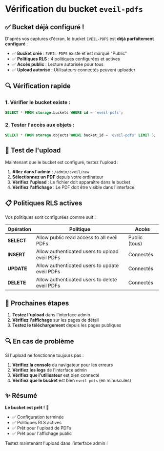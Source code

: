 # Vérification du bucket `eveil-pdfs`

## ✅ Bucket déjà configuré !

D'après vos captures d'écran, le bucket `EVEIL-PDFS` est **déjà parfaitement configuré** :

- ✅ **Bucket créé** : `EVEIL-PDFS` existe et est marqué "Public"
- ✅ **Politiques RLS** : 4 politiques configurées et actives
- ✅ **Accès public** : Lecture autorisée pour tous
- ✅ **Upload autorisé** : Utilisateurs connectés peuvent uploader

## 🔍 Vérification rapide

### 1. Vérifier le bucket existe :
```sql
SELECT * FROM storage.buckets WHERE id = 'eveil-pdfs';
```

### 2. Tester l'accès aux objets :
```sql
SELECT * FROM storage.objects WHERE bucket_id = 'eveil-pdfs' LIMIT 5;
```

## 🚀 Test de l'upload

Maintenant que le bucket est configuré, testez l'upload :

1. **Allez dans l'admin** : `/admin/eveil/new`
2. **Sélectionnez un PDF** depuis votre ordinateur
3. **Vérifiez l'upload** : Le fichier doit apparaître dans le bucket
4. **Vérifiez l'affichage** : Le PDF doit être visible dans l'interface

## 📋 Politiques RLS actives

Vos politiques sont configurées comme suit :

| Opération | Politique | Accès |
|-----------|-----------|-------|
| **SELECT** | Allow public read access to all eveil PDFs | Public (tous) |
| **INSERT** | Allow authenticated users to upload eveil PDFs | Connectés |
| **UPDATE** | Allow authenticated users to update eveil PDFs | Connectés |
| **DELETE** | Allow authenticated users to delete eveil PDFs | Connectés |

## 🎯 Prochaines étapes

1. **Testez l'upload** dans l'interface admin
2. **Vérifiez l'affichage** sur les pages de détail
3. **Testez le téléchargement** depuis les pages publiques

## 🔍 En cas de problème

Si l'upload ne fonctionne toujours pas :

1. **Vérifiez la console** du navigateur pour les erreurs
2. **Vérifiez les logs** de l'interface admin
3. **Vérifiez que l'utilisateur** est bien connecté
4. **Vérifiez que le bucket** est bien `eveil-pdfs` (en minuscules)

## ✨ Résumé

**Le bucket est prêt !** 🎉
- ✅ Configuration terminée
- ✅ Politiques RLS actives
- ✅ Prêt pour l'upload de PDFs
- ✅ Prêt pour l'affichage public

Testez maintenant l'upload dans l'interface admin !
